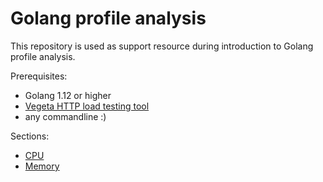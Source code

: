 # Golang profile analysis

This repository is used as support resource during introduction to Golang profile analysis.

Prerequisites:

- Golang 1.12 or higher
- [Vegeta HTTP load testing tool](https://github.com/tsenart/vegeta)
- any commandline :)

Sections:

- [CPU](cpu.md)
- [Memory](memory.md)
